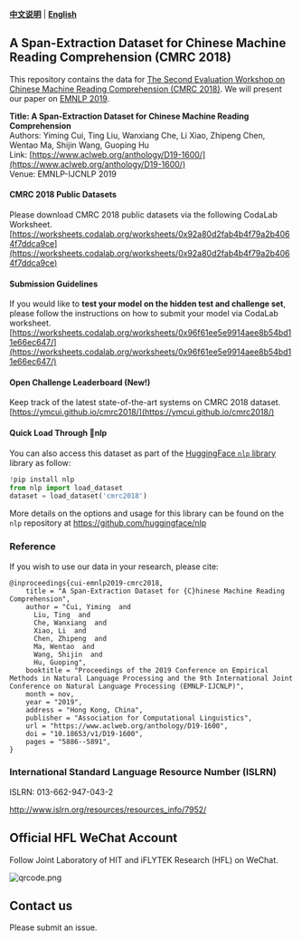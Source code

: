 [**中文说明**](./README_CN.md) | [**English**](./README.md)

## A Span-Extraction Dataset for Chinese Machine Reading Comprehension (CMRC 2018)
This repository contains the data for [The Second Evaluation Workshop on Chinese Machine Reading Comprehension (CMRC 2018)](https://hfl-rc.github.io/cmrc2018/). We will present our paper on [EMNLP 2019](http://emnlp-ijcnlp2019.org).

**Title: A Span-Extraction Dataset for Chinese Machine Reading Comprehension**    
Authors: Yiming Cui, Ting Liu, Wanxiang Che, Li Xiao, Zhipeng Chen, Wentao Ma, Shijin Wang, Guoping Hu   
Link: [https://www.aclweb.org/anthology/D19-1600/](https://www.aclweb.org/anthology/D19-1600/)  
Venue: EMNLP-IJCNLP 2019

#### CMRC 2018 Public Datasets
Please download CMRC 2018 public datasets via the following CodaLab Worksheet.  
[https://worksheets.codalab.org/worksheets/0x92a80d2fab4b4f79a2b4064f7ddca9ce](https://worksheets.codalab.org/worksheets/0x92a80d2fab4b4f79a2b4064f7ddca9ce)

#### Submission Guidelines
If you would like to **test your model on the hidden test and challenge set**, please follow the instructions on how to submit your model via CodaLab worksheet.  
[https://worksheets.codalab.org/worksheets/0x96f61ee5e9914aee8b54bd11e66ec647/](https://worksheets.codalab.org/worksheets/0x96f61ee5e9914aee8b54bd11e66ec647/)

#### Open Challenge Leaderboard (New!)
Keep track of the latest state-of-the-art systems on CMRC 2018 dataset.  
[https://ymcui.github.io/cmrc2018/](https://ymcui.github.io/cmrc2018/)

#### Quick Load Through 🤗nlp
You can also access this dataset as part of the [HuggingFace `nlp` library](https://github.com/huggingface/nlp) library as follow:

```python
!pip install nlp
from nlp import load_dataset
dataset = load_dataset('cmrc2018')
```
More details on the options and usage for this library can be found on the `nlp` repository at https://github.com/huggingface/nlp

### Reference
If you wish to use our data in your research, please cite:

```
@inproceedings{cui-emnlp2019-cmrc2018,
    title = "A Span-Extraction Dataset for {C}hinese Machine Reading Comprehension",
    author = "Cui, Yiming  and
      Liu, Ting  and
      Che, Wanxiang  and
      Xiao, Li  and
      Chen, Zhipeng  and
      Ma, Wentao  and
      Wang, Shijin  and
      Hu, Guoping",
    booktitle = "Proceedings of the 2019 Conference on Empirical Methods in Natural Language Processing and the 9th International Joint Conference on Natural Language Processing (EMNLP-IJCNLP)",
    month = nov,
    year = "2019",
    address = "Hong Kong, China",
    publisher = "Association for Computational Linguistics",
    url = "https://www.aclweb.org/anthology/D19-1600",
    doi = "10.18653/v1/D19-1600",
    pages = "5886--5891",
}
```
### International Standard Language Resource Number (ISLRN)
ISLRN: 013-662-947-043-2

http://www.islrn.org/resources/resources_info/7952/

## Official HFL WeChat Account
Follow Joint Laboratory of HIT and iFLYTEK Research (HFL) on WeChat.

![qrcode.png](https://github.com/ymcui/cmrc2018/blob/master/qrcode.jpg)

## Contact us
Please submit an issue.
